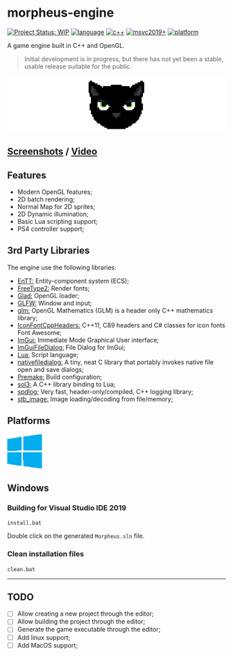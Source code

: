 # morpheus-engine

[![Project Status: WIP](https://www.repostatus.org/badges/latest/wip.svg)](https://github.com/madureira/morpheus-engine#todo)
[![language](https://img.shields.io/badge/language-c++-blue.svg)](https://github.com/madureira/morpheus-engine)
[![c++](https://img.shields.io/badge/std-c++17-blue.svg)](https://isocpp.org/)
[![msvc2019+](https://img.shields.io/badge/MSVC-2019+-ff69b4.svg)](https://visualstudio.microsoft.com/downloads)
[![platform](https://img.shields.io/badge/platform-Windows10-blue.svg)](https://www.microsoft.com/en-us/windows/)

A game engine built in C++ and OpenGL.

> Initial development is in progress, but there has not yet been a stable, usable release suitable for the public.

![](.github/morpheus-logo.png?raw=true "Morpheus")

## [Screenshots](https://github.com/madureira/morpheus-engine/tree/master/.github/screenshots) / [Video](https://www.youtube.com/watch?v=8IatRcdtFdQ)

## Features

- Modern OpenGL features;
- 2D batch rendering;
- Normal Map for 2D sprites;
- 2D Dynamic illumination;
- Basic Lua scripting support;
- PS4 controller support;

## 3rd Party Libraries

The engine use the following libraries:

- [EnTT:](https://github.com/skypjack/entt) Entity-component system (ECS);
- [FreeType2:](https://www.freetype.org/) Render fonts;
- [Glad:](https://glad.dav1d.de/) OpenGL loader;
- [GLFW:](https://www.glfw.org/) Window and input;
- [glm:](https://glm.g-truc.net) OpenGL Mathematics (GLM) is a header only C++ mathematics library;
- [IconFontCppHeaders:](https://github.com/juliettef/IconFontCppHeaders) C++11, C89 headers and C# classes for icon fonts Font Awesome;
- [ImGui:](https://github.com/ocornut/imgui) Immediate Mode Graphical User interface;
- [ImGuiFileDialog:](https://github.com/aiekick/ImGuiFileDialog) File Dialog for ImGui;
- [Lua:](https://www.lua.org/) Script language;
- [nativefiledialog:](https://github.com/mlabbe/nativefiledialog) A tiny, neat C library that portably invokes native file open and save dialogs;
- [Premake:](https://premake.github.io/index.html) Build configuration;
- [sol3:](https://github.com/ThePhD/sol2) A C++ library binding to Lua;
- [spdlog:](https://github.com/gabime/spdlog) Very fast, header-only/compiled, C++ logging library;
- [stb_image:](https://github.com/nothings/stb) Image loading/decoding from file/memory;

## Platforms

![Windows](.github/windows-logo.png?raw=true "windows10")

## Windows

### Building for Visual Studio IDE 2019

```
install.bat
```

Double click on the generated `Morpheus.sln` file.

### Clean installation files

```
clean.bat
```

---

## TODO

- [ ] Allow creating a new project through the editor;
- [ ] Allow building the project through the editor;
- [ ] Generate the game executable through the editor;
- [ ] Add linux support;
- [ ] Add MacOS support;
